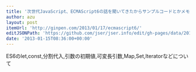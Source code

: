 ```yaml
---
title: '次世代JavaScript、ECMAScript6の話を聞いてきたからサンプルコードとかメモしときます。 | Ginpen.com'
author: azu
layout: post
itemUrl: 'http://ginpen.com/2013/01/17/ecmascript6/'
editJSONPath: 'https://github.com/jser/jser.info/edit/gh-pages/data/2013/01/index.json'
date: '2013-01-15T08:36:00+00:00'
---
```

ES6のlet,const,分割代入,引数の初期値,可変長引数,Map,Set,Iteratorなどについて
